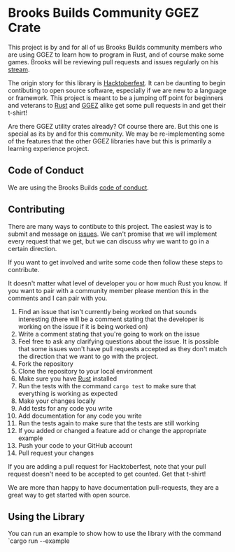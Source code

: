 # Brooks Builds Community GGEZ Crate

This project is by and for all of us Brooks Builds community members who are using GGEZ to learn how to program in Rust, and of course make some games. Brooks will be reviewing pull requests and issues regularly on his [stream](https://www.twitch.tv/brookzerker). 

The origin story for this library is [Hacktoberfest](https://hacktoberfest.digitalocean.com/). It can be daunting to begin contibuting to open source software, especially if we are new to a language or framework. This project is meant to be a jumping off point for beginners and veterans to [Rust](https://www.rust-lang.org/) and [GGEZ](https://ggez.rs/) alike get some pull requests in and get their t-shirt!

Are there GGEZ utility crates already? Of course there are. But this one is special as its by and for this community. We may be re-implementing some of the features that the other GGEZ libraries have but this is primarily a learning experience project. 

## Code of Conduct

We are using the Brooks Builds [code of conduct](https://github.com/brooks-builds/code_of_conduct).

## Contributing

There are many ways to contibute to this project. The easiest way is to submit and message on [issues](https://github.com/brooks-builds/bbggez/issues). We can't promise that we will implement every request that we get, but we can discuss why we want to go in a certain direction.

If you want to get involved and write some code then follow these steps to contribute.

It doesn't matter what level of developer you or how much Rust you know. If you want to pair with a community member please mention this in the comments and I can pair with you.

1. Find an issue that isn't currently being worked on that sounds interesting (there will be a comment stating that the developer is working on the issue if it is being worked on)
1. Write a comment stating that you're going to work on the issue
1. Feel free to ask any clarifying questions about the issue. It is possible that some issues won't have pull requests accepted as they don't match the direction that we want to go with the project.
1. Fork the repository
1. Clone the repository to your local environment
1. Make sure you have [Rust](https://www.rust-lang.org/) installed
1. Run the tests with the command `cargo test` to make sure that everything is working as expected
1. Make your changes locally
1. Add tests for any code you write
1. Add documentation for any code you write
1. Run the tests again to make sure that the tests are still working
1. If you added or changed a feature add or change the appropriate example
1. Push your code to your GitHub account
1. Pull request your changes

If you are adding a pull request for Hacktoberfest, note that your pull request doesn't need to be accepted to get counted. Get that t-shirt!

We are more than happy to have documentation pull-requests, they are a great way to get started with open source.

## Using the Library

You can run an example to show how to use the library with the command `cargo run --example <example name>